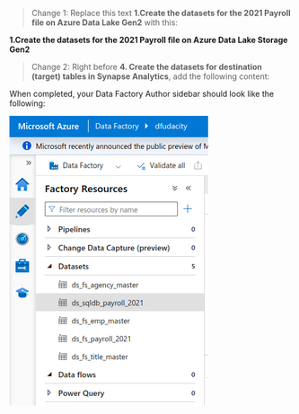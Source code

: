 > Change 1: Replace this text **1.Create the datasets for the 2021 Payroll file on Azure Data Lake Gen2** with this:

**1.Create the datasets for the 2021 Payroll file on Azure Data Lake Storage Gen2**

> Change 2: Right before **4. Create the datasets for destination (target) tables in Synapse Analytics**, add the following content:

When completed, your Data Factory Author sidebar should look like the following:

![Completed Data Factory datasets](df_completed.png)
